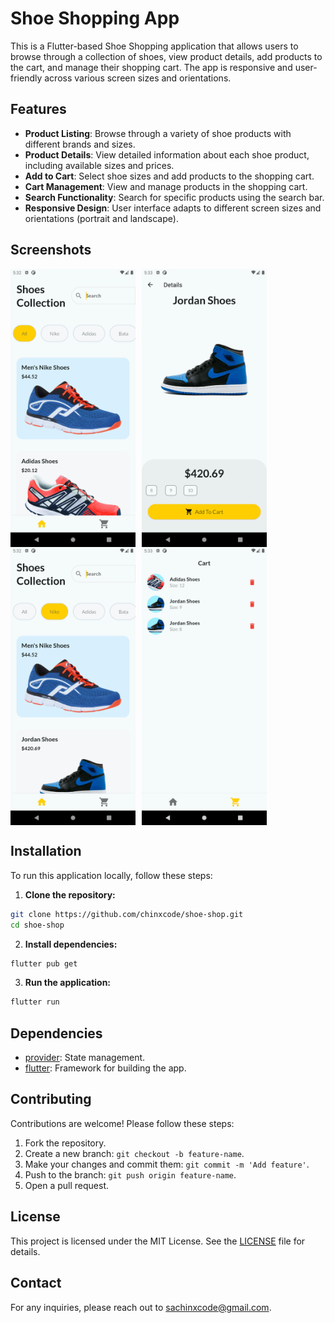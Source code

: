 # Shoe Shopping App

This is a Flutter-based Shoe Shopping application that allows users to browse through a collection of shoes, view product details, add products to the cart, and manage their shopping cart. The app is responsive and user-friendly across various screen sizes and orientations.

## Features

-   **Product Listing**: Browse through a variety of shoe products with different brands and sizes.
-   **Product Details**: View detailed information about each shoe product, including available sizes and prices.
-   **Add to Cart**: Select shoe sizes and add products to the shopping cart.
-   **Cart Management**: View and manage products in the shopping cart.
-   **Search Functionality**: Search for specific products using the search bar.
-   **Responsive Design**: User interface adapts to different screen sizes and orientations (portrait and landscape).

## Screenshots

<div style="display: flex; flex-wrap: wrap;">
  <img src="assets/screenshots/screenshot1.png" alt="Screenshot 1" width="200px" height="auto" style="margin-right: 10px;">
  <img src="assets/screenshots/screenshot2.png" alt="Screenshot 2" width="200px" height="auto" style="margin-right: 10px;">
  <img src="assets/screenshots/screenshot3.png" alt="Screenshot 3" width="200px" height="auto" style="margin-right: 10px;">
  <img src="assets/screenshots/screenshot4.png" alt="Screenshot 4" width="200px" height="auto" style="margin-right: 10px;">
</div>

## Installation

To run this application locally, follow these steps:

1. **Clone the repository:**

```bash
git clone https://github.com/chinxcode/shoe-shop.git
cd shoe-shop
```

2. **Install dependencies:**

```bash
flutter pub get
```

3. **Run the application:**

```bash
flutter run
```

## Dependencies

-   [provider](https://pub.dev/packages/provider): State management.
-   [flutter](https://flutter.dev/): Framework for building the app.

## Contributing

Contributions are welcome! Please follow these steps:

1. Fork the repository.
2. Create a new branch: `git checkout -b feature-name`.
3. Make your changes and commit them: `git commit -m 'Add feature'`.
4. Push to the branch: `git push origin feature-name`.
5. Open a pull request.

## License

This project is licensed under the MIT License. See the [LICENSE](LICENSE) file for details.

## Contact

For any inquiries, please reach out to [sachinxcode@gmail.com](mailto:sachinxcode@gmail.com).
